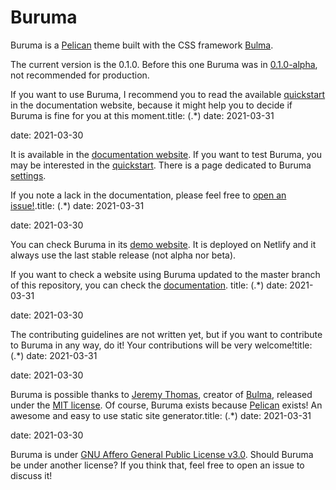# Buruma

Buruma is a [Pelican](https://github.com/getpelican/pelican) theme built with the CSS framework [Bulma](https://bulma.io).

The current version is the 0.1.0. Before this one Buruma was in [0.1.0-alpha](https://github.com/ivanhercaz/buruma/releases/tag/0.1.0-alpha), not recommended for production. 

If you want to use Buruma, I recommend you to read the available [quickstart](https://buruma.ivanhercaz.com/quickstart) in the documentation website, because it might help you to decide if Buruma is fine for you at this moment.title: (.*)
date: 2021-03-31

date: 2021-03-30

It is available in the [documentation website](https://buruma.ivanhercaz.com). If you want to test Buruma, you may be interested in the [quickstart](https://buruma.ivanhercaz.com/quickstart). There is a page dedicated to Buruma [settings](https://buruma.ivanhercaz.com/settings.html).

If you note a lack in the documentation, please feel free to [open an issue!](https://github.com/ivanhercaz/buruma/issues/new).title: (.*)
date: 2021-03-31

date: 2021-03-30

You can check Buruma in its [demo website](https://netlify--affectionate-hypatia-0ab213.netlify.com/). It is deployed on Netlify and it always use the last stable release (not alpha nor beta).

If you want to check a website using Buruma updated to the master branch of this repository, you can check the [documentation](https://buruma.ivanhercaz.com). title: (.*)
date: 2021-03-31

date: 2021-03-30

The contributing guidelines are not written yet, but if you want to contribute to Buruma in any way, do it! Your contributions will be very welcome!title: (.*)
date: 2021-03-31

date: 2021-03-30

Buruma is possible thanks to [Jeremy Thomas](https://jgthms.com/), creator of [Bulma](https://bulma.io), released under the [MIT license](https://github.com/jgthms/bulma/blob/master/LICENSE). Of course, Buruma exists because [Pelican](https://getpelican.com) exists! An awesome and easy to use static site generator.title: (.*)
date: 2021-03-31

date: 2021-03-30

Buruma is under [GNU Affero General Public License v3.0](https://github.com/ivanhercaz/buruma/blob/master/LICENSE). Should Buruma be under another license? If you think that, feel free to open an issue to discuss it!
